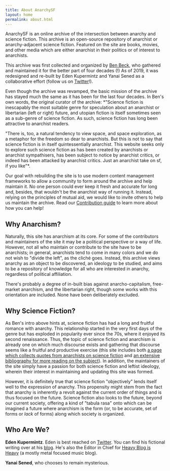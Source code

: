 ```yaml
---
title: About AnarchySF
layout: home
permalink: about.html
---
```


AnarchySF is an online archive of the intersection between anarchy and science fiction. This archive is an open-source repository of anarchist or anarchy-adjacent science fiction. Featured on the site are books, movies, and other media which are either anarchist in their politics or of interest to anarchists.

This archive was first collected and organized by [Ben Beck](http://benbeck.co.uk), who gathered and maintained it for the better part of four decades (!) As of 2019, it was redesigned and re-built by Eden Kupermintz and Yanai Sened as a collaborative effort (follow us on <a href="https://twitter.com/anarchy_sf">Twitter</a>!).

Even though the archive was revamped, the basic mission of the archive has stayed much the same as it has been for the last four decades. In Ben's own words, the original curator of the archive: *"Science fiction is inescapably the most suitable genre for speculation about an anarchist or libertarian (left or right) future, and utopian fiction is itself sometimes seen as a sub-genre of science fiction. As such, science fiction has long been attractive to anarchist readers.

"There is, too, a natural tendency to view space, and space exploration, as a metaphor for the freedom so dear to anarchists. But this is not to say that science fiction is in itself quintessentially anarchist. This website seeks only to explore such science fiction as has been created by anarchists or anarchist sympathisers, has been subject to notice by anarchist critics, or indeed has been attacked by anarchist critics. Just an anarchist take on sf, if you like"*.

<div class="glowbox">Our goal with rebuilding the site is to use modern content management frameworks to allow a community to form around the archive and help maintain it. No one person could ever keep it fresh and accurate for long and, besides, that wouldn't be the anarchist way of running it. Instead, relying on the principles of mutual aid, we would like to invite others to help us maintain the archive. Read our <a href="contribute.html">Contribution guide</a> to learn more about how you can help!</div>

## Why Anarchism?

Naturally, this site has anarchism at its core. For some of the contributors and maintainers of the site it may be a political perspective or a way of life. However, not all who maintain or contribute to the site have to be anarchists; in general, anarchists tend to come in many colors and we do not wish to "divide the left", as the cliché goes. Instead, this archive views anarchy as an object to be discovered, an ideology to be studied, and aims to be a repository of knowledge for all who are interested in anarchy, regardless of political affiliation.

There's probably a degree of in-built bias against anarcho-capitalism, free-market anarchism, and the libertarian right, though some works with this orientation are included. None have been deliberately excluded.

## Why Science Fiction?

As Ben's intro above hints at, science fiction has had a long and fruitful romance with anarchy. This relationship started in the very first days of the genre but has exploded in popularity ever since the 70s, where it enjoyed its second renaissance. Thus, the topic of science fiction and anarchism is already one on which much discourse exists and gathering that discourse seems like a fruitful and productive exercise (this site includes both [a page which collects quotes from anarchists on science fiction](anarchists-on-sf.html) and [an extensive bibliography for more reading on the subject](bibliography.html)). In addition, the maintainers of the site simply have a passion for both science fiction and leftist ideology, wherein their interest in maintaining and updating this site was formed.

However, it is definitely true that science fiction "objectively" lends itself well to the expression of anarchy. This propensity might stem from the fact that anarchy is inherently a revolt against the current order of things and is thus focused on the future. Science fiction also looks to the future, beyond our current society, offering a kind of "tabula rasa" onto which can be imagined a future where anarchism is the form (or, to be accurate, set of forms or _lack_ of forms) along which society is organized.

## Who Are We?

**Eden Kupermintz**. Eden is best reached on [Twitter](https://twitter.com/tallesteden). You can find his fictional writing over at his [blog](https://ledaber.wordpress.com/). He's also the Editor in Chief for [Heavy Blog is Heavy](http://www.heavyblogisheavy.com/) (a mostly metal focused music blog).

**Yanai Sened**, who chooses to remain mysterious.
